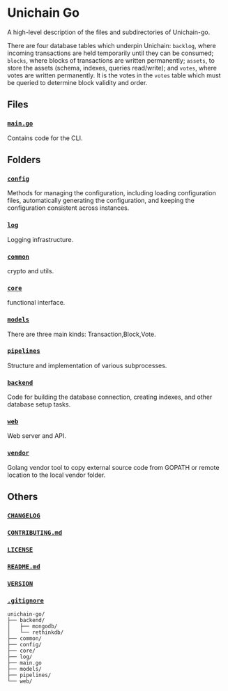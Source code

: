 # Unichain Go

A high-level description of the files and subdirectories of Unichain-go.

There are four database tables which underpin Unichain: `backlog`, where incoming transactions are held temporarily until they can be consumed; `blocks`, where blocks of transactions are written permanently; `assets`, to store the assets (schema, indexes, queries read/write); and `votes`, where votes are written permanently.  It is the votes in the `votes` table which must be queried to determine block validity and order.

## Files

### [`main.go`](./main.go)

Contains code for the CLI.

## Folders

### [`config`](./config)

Methods for managing the configuration, including loading configuration files, automatically generating the configuration, and keeping the configuration consistent across instances.

### [`log`](./log)

Logging infrastructure.

### [`common`](./common)

crypto and utils.

### [`core`](./core)

functional interface.

### [`models`](./models)

There are three main kinds: Transaction,Block,Vote.

### [`pipelines`](./pipelines)

Structure and implementation of various subprocesses.

### [`backend`](./backend)

Code for building the database connection, creating indexes, and other database setup tasks.

### [`web`](./web)

Web server and API.

### [`vendor`](./vendor)

Golang vendor tool to copy external source code from GOPATH or remote location to the local vendor folder. 

## Others

### [`CHANGELOG`](./CHANGELOG)

### [`CONTRIBUTING.md`](./CONTRIBUTING.md)

### [`LICENSE`](./LICENSE)

### [`README.md`](./README.md)

### [`VERSION`](./VERSION)

### [`.gitignore`](./.gitignore)

```
unichain-go/
├── backend/
│   ├── mongodb/
│   └── rethinkdb/
├── common/
├── config/
├── core/
├── log/
├── main.go
├── models/
├── pipelines/
└── web/
```